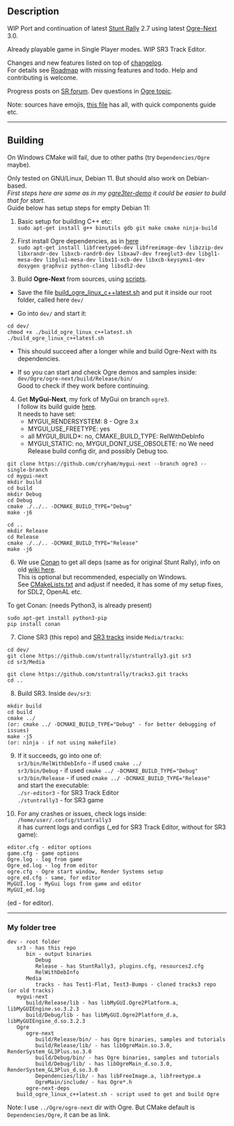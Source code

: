 ## Description

WIP Port and continuation of latest [Stunt Rally](https://github.com/stuntrally/stuntrally) 2.7 using latest [Ogre-Next](https://github.com/OGRECave/ogre-next) 3.0.  

Already playable game in Single Player modes. WIP SR3 Track Editor.  

Changes and new features listed on top of [changelog](https://stuntrally.tuxfamily.org/wiki/doku.php?id=changelog).  
For details see [Roadmap](https://stuntrally.tuxfamily.org/wiki/doku.php?id=roadmap#sr_3) with missing features and todo. Help and contributing is welcome.

Progress posts on [SR forum](https://forum.freegamedev.net/viewtopic.php?f=81&t=18515). Dev questions in [Ogre topic](https://forums.ogre3d.org/viewtopic.php?t=96576).

Note: sources have emojis, [this file](/src/emojis) has all, with quick components guide etc.


----

## Building

On Windows CMake will fail, due to other paths (try `Dependencies/Ogre` maybe).

Only tested on GNU/Linux, Debian 11. But should also work on Debian-based.  
_First steps here are same as in my [ogre3ter-demo](https://github.com/cryham/ogre3ter-demo/) it could be easier to build that for start._  
Guide below has setup steps for empty Debian 11:  

1. Basic setup for building C++ etc:  
`sudo apt-get install g++ binutils gdb git make cmake ninja-build`

2. First install Ogre dependencies, as in [here](https://github.com/OGRECave/ogre-next#dependencies-linux)  
`sudo apt-get install libfreetype6-dev libfreeimage-dev libzzip-dev libxrandr-dev libxcb-randr0-dev libxaw7-dev freeglut3-dev libgl1-mesa-dev libglu1-mesa-dev libx11-xcb-dev libxcb-keysyms1-dev doxygen graphviz python-clang libsdl2-dev`

3. Build **Ogre-Next** from sources, using [scripts](https://github.com/OGRECave/ogre-next/tree/master/Scripts/BuildScripts/output).  

- Save the file [build_ogre_linux_c++latest.sh](https://raw.githubusercontent.com/OGRECave/ogre-next/master/Scripts/BuildScripts/output/build_ogre_linux_c%2B%2Blatest.sh) and put it inside our root folder, called here `dev/`

- Go into `dev/` and start it:  
```
cd dev/
chmod +x ./build_ogre_linux_c++latest.sh
./build_ogre_linux_c++latest.sh
```

- This should succeed after a longer while and build Ogre-Next with its dependencies.

- If so you can start and check Ogre demos and samples inside:  
`dev/Ogre/ogre-next/build/Release/bin/`  
Good to check if they work before continuing.


4. Get **MyGui-Next**, my fork of MyGui on branch `ogre3`.  
I follow its build guide [here](https://github.com/cryham/mygui-next/tree/ogre3).  
It needs to have set:  
    - MYGUI_RENDERSYSTEM: 8 - Ogre 3.x
    - MYGUI_USE_FREETYPE: yes
    - all MYGUI_BUILD*: no, CMAKE_BUILD_TYPE: RelWithDebInfo
    - MYGUI_STATIC: no, MYGUI_DONT_USE_OBSOLETE: no
We need Release build config dir, and possibly Debug too.  
```
git clone https://github.com/cryham/mygui-next --branch ogre3 --single-branch
cd mygui-next
mkdir build
cd build
mkdir Debug
cd Debug
cmake ./../.. -DCMAKE_BUILD_TYPE="Debug"
make -j6

cd ..
mkdir Release
cd Release
cmake ./../.. -DCMAKE_BUILD_TYPE="Release"
make -j6
```

6. We use [Conan](https://conan.io/) to get all deps (same as for original Stunt Rally), info on old [wiki here](https://stuntrally.tuxfamily.org/wiki/doku.php?id=compile).  
This is optional but recommended, especially on Windows.  
See [CMakeLists.txt](/CMakeLists.txt) and adjust if needed, it has some of my setup fixes, for SDL2, OpenAL etc.  

To get Conan: (needs Python3, is already present)  
```
sudo apt-get install python3-pip
pip install conan
```
7. Clone SR3 (this repo) and [SR3 tracks](https://github.com/stuntrally/tracks3) inside `Media/tracks`:  
```
cd dev/
git clone https://github.com/stuntrally/stuntrally3.git sr3
cd sr3/Media

git clone https://github.com/stuntrally/tracks3.git tracks
cd ..
```

8. Build SR3. Inside `dev/sr3`:
```
mkdir build
cd build
cmake ../
(or: cmake ../ -DCMAKE_BUILD_TYPE="Debug" - for better debugging of issues)
make -j5
(or: ninja - if not using makefile)
```

9. If it succeeds, go into one of:  
`sr3/bin/RelWithDebInfo` - if used `cmake ../`  
`sr3/bin/Debug` - if used `cmake ../ -DCMAKE_BUILD_TYPE="Debug"`  
`sr3/bin/Release` - if used `cmake ../ -DCMAKE_BUILD_TYPE="Release"`  
and start the executable:  
`./sr-editor3` - for SR3 Track Editor  
`./stuntrally3` - for SR3 game  

10. For any crashes or issues, check logs inside:  
`/home/user/.config/stuntrally3`  
it has current logs and configs (_ed for SR3 Track Editor, without for SR3 game):
```
editor.cfg - editor options
game.cfg - game options
Ogre.log - log from game
Ogre_ed.log - log from editor
ogre.cfg - Ogre start window, Render Systems setup
ogre_ed.cfg - same, for editor
MyGUI.log - MyGui logs from game and editor
MyGUI_ed.log
```
(ed - for editor).

----
### My folder tree
```
dev - root folder
   sr3 - has this repo
      bin - output binaries
         Debug
         Release - has StuntRally3, plugins.cfg, resources2.cfg
         RelWithDebInfo
      Media
         tracks - has Test1-Flat, Test3-Bumps - cloned tracks3 repo (or old tracks)
   mygui-next
      build/Release/lib - has libMyGUI.Ogre2Platform.a, libMyGUIEngine.so.3.2.3
      build/Debug/lib - has libMyGUI.Ogre2Platform_d.a, libMyGUIEngine_d.so.3.2.3
   Ogre
      ogre-next
         build/Release/bin/ - has Ogre binaries, samples and tutorials
         build/Release/lib/ - has libOgreMain.so.3.0, RenderSystem_GL3Plus.so.3.0
         build/Debug/bin/ - has Ogre binaries, samples and tutorials
         build/Debug/lib/ - has libOgreMain_d.so.3.0, RenderSystem_GL3Plus_d.so.3.0
         Dependencies/lib/ - has libFreeImage.a, libfreetype.a
         OgreMain/include/ - has Ogre*.h
      ogre-next-deps
   build_ogre_linux_c++latest.sh - script used to get and build Ogre

```
Note: I use `../Ogre/ogre-next` dir with Ogre. But CMake default is `Dependencies/Ogre`, it can be as link.
